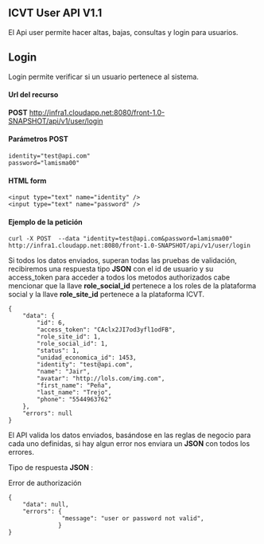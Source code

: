 ## ICVT User API  V1.1

El Api user permite hacer altas, bajas, consultas y login para usuarios.

## Login
Login permite verificar si un usuario pertenece al sistema.

#### Url del recurso
**POST** http://infra1.cloudapp.net:8080/front-1.0-SNAPSHOT/api/v1/user/login


 
#### Parámetros POST

```
identity="test@api.com"
password="lamisma00"
```

#### HTML form

```
<input type="text" name="identity" />
<input type="text" name="password" />

```

#### Ejemplo de la petición

```
curl -X POST  --data "identity=test@api.com&password=lamisma00"  http://infra1.cloudapp.net:8080/front-1.0-SNAPSHOT/api/v1/user/login
```


Si todos los datos enviados, superan todas las pruebas de validación, recibiremos una respuesta tipo **JSON** con el id de usuario y su access_token para acceder a todos los metodos authorizados cabe mencionar que la llave **role_social_id** pertenece a los roles de la plataforma social y la llave **role_site_id** pertenece a la plataforma ICVT.

```
{
    "data": {
        "id": 6,
        "access_token": "CAclx2JI7od3yfl1odFB",
        "role_site_id": 1,
        "role_social_id": 1,
        "status": 1,
        "unidad_economica_id": 1453,
        "identity": "test@api.com",
        "name": "Jair",
        "avatar": "http://lols.com/img.com",
        "first_name": "Peña",
        "last_name": "Trejo",
        "phone": "5544963762"
    },
    "errors": null
}

```

El API valida los datos enviados, basándose en las reglas de negocio para cada uno definidas, si hay algun error nos enviara un **JSON** con todos los errores.

Tipo de respuesta  **JSON** :

Error de authorización

```
{
    "data": null,
    "errors": {
               "message": "user or password not valid",
    		  }
}
```


